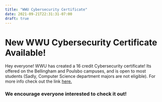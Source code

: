 ```yaml
---
title: "WWU Cybersecurity Certificate"
date: 2021-09-21T22:31:31-07:00
draft: true
---
```


# New WWU Cybersecurity Certificate Available!
Hey everyone! WWU has created a 16 credit Cybersecurity certificate! Its offered on the Bellingham and Poulsbo campuses, and is open to most students (Sadly, Computer Science department majors are not eligible). For more info check out the link [here.](https://cs.wwu.edu/cybersecurity/programs-cybercert)

### We encourage everyone interested to check it out! 